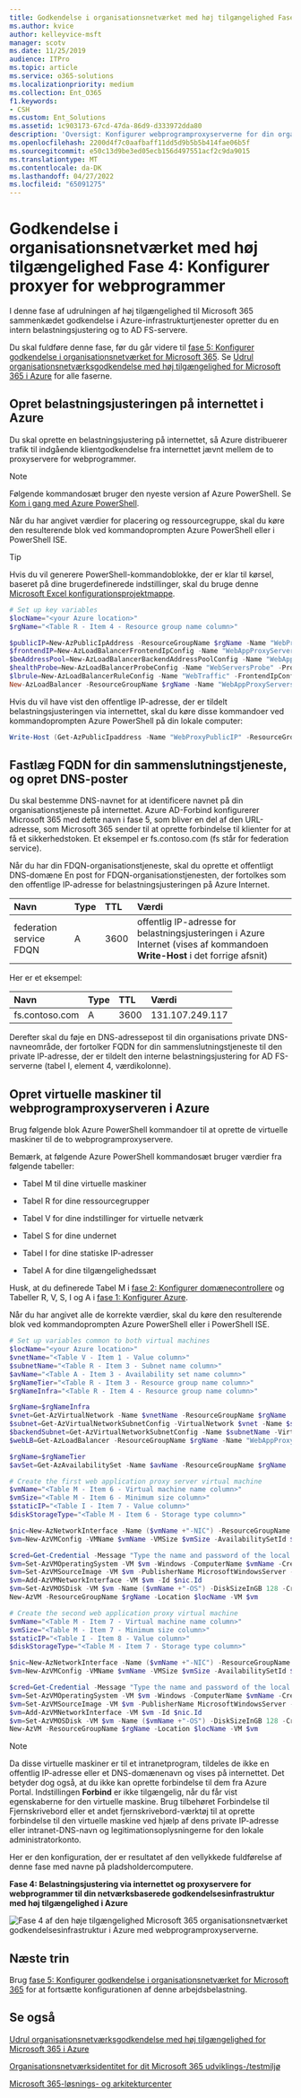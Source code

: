 ```yaml
---
title: Godkendelse i organisationsnetværket med høj tilgængelighed Fase 4 Konfigurer proxyer for webprogrammer
ms.author: kvice
author: kelleyvice-msft
manager: scotv
ms.date: 11/25/2019
audience: ITPro
ms.topic: article
ms.service: o365-solutions
ms.localizationpriority: medium
ms.collection: Ent_O365
f1.keywords:
- CSH
ms.custom: Ent_Solutions
ms.assetid: 1c903173-67cd-47da-86d9-d333972dda80
description: 'Oversigt: Konfigurer webprogramproxyserverne for din organisationsnetværksgodkendelse med høj tilgængelighed for Microsoft 365 i Microsoft Azure.'
ms.openlocfilehash: 2200d4f7c0aafbaff11dd5d9b5b5b414fae06b5f
ms.sourcegitcommit: e50c13d9be3ed05ecb156d497551acf2c9da9015
ms.translationtype: MT
ms.contentlocale: da-DK
ms.lasthandoff: 04/27/2022
ms.locfileid: "65091275"
---
```

# <a name="high-availability-federated-authentication-phase-4-configure-web-application-proxies"></a>Godkendelse i organisationsnetværket med høj tilgængelighed Fase 4: Konfigurer proxyer for webprogrammer

I denne fase af udrulningen af høj tilgængelighed til Microsoft 365 sammenkædet godkendelse i Azure-infrastrukturtjenester opretter du en intern belastningsjustering og to AD FS-servere.
  
Du skal fuldføre denne fase, før du går videre til [fase 5: Konfigurer godkendelse i organisationsnetværket for Microsoft 365](high-availability-federated-authentication-phase-5-configure-federated-authentic.md). Se [Udrul organisationsnetværksgodkendelse med høj tilgængelighed for Microsoft 365 i Azure](deploy-high-availability-federated-authentication-for-microsoft-365-in-azure.md) for alle faserne.
  
## <a name="create-the-internet-facing-load-balancer-in-azure"></a>Opret belastningsjusteringen på internettet i Azure

Du skal oprette en belastningsjustering på internettet, så Azure distribuerer trafik til indgående klientgodkendelse fra internettet jævnt mellem de to proxyservere for webprogrammer.
  
> [!NOTE]
> Følgende kommandosæt bruger den nyeste version af Azure PowerShell. Se [Kom i gang med Azure PowerShell](/powershell/azure/get-started-azureps). 
  
Når du har angivet værdier for placering og ressourcegruppe, skal du køre den resulterende blok ved kommandoprompten Azure PowerShell eller i PowerShell ISE.
  
> [!TIP]
> Hvis du vil generere PowerShell-kommandoblokke, der er klar til kørsel, baseret på dine brugerdefinerede indstillinger, skal du bruge denne [Microsoft Excel konfigurationsprojektmappe](https://github.com/MicrosoftDocs/OfficeDocs-Enterprise/raw/live/Enterprise/downloads/O365FedAuthInAzure_Config.xlsx). 

```powershell
# Set up key variables
$locName="<your Azure location>"
$rgName="<Table R - Item 4 - Resource group name column>"

$publicIP=New-AzPublicIpAddress -ResourceGroupName $rgName -Name "WebProxyPublicIP" -Location $LocName -AllocationMethod "Static"
$frontendIP=New-AzLoadBalancerFrontendIpConfig -Name "WebAppProxyServers-LBFE" -PublicIpAddress $publicIP
$beAddressPool=New-AzLoadBalancerBackendAddressPoolConfig -Name "WebAppProxyServers-LBBE"
$healthProbe=New-AzLoadBalancerProbeConfig -Name "WebServersProbe" -Protocol "TCP" -Port 443 -IntervalInSeconds 15 -ProbeCount 2
$lbrule=New-AzLoadBalancerRuleConfig -Name "WebTraffic" -FrontendIpConfiguration $frontendIP -BackendAddressPool $beAddressPool -Probe $healthProbe -Protocol "TCP" -FrontendPort 443 -BackendPort 443
New-AzLoadBalancer -ResourceGroupName $rgName -Name "WebAppProxyServers" -Location $locName -LoadBalancingRule $lbrule -BackendAddressPool $beAddressPool -Probe $healthProbe -FrontendIpConfiguration $frontendIP
```

Hvis du vil have vist den offentlige IP-adresse, der er tildelt belastningsjusteringen via internettet, skal du køre disse kommandoer ved kommandoprompten Azure PowerShell på din lokale computer:
  
```powershell
Write-Host (Get-AzPublicIpaddress -Name "WebProxyPublicIP" -ResourceGroup $rgName).IPAddress
```

## <a name="determine-your-federation-service-fqdn-and-create-dns-records"></a>Fastlæg FQDN for din sammenslutningstjeneste, og opret DNS-poster

Du skal bestemme DNS-navnet for at identificere navnet på din organisationstjeneste på internettet. Azure AD-Forbind konfigurerer Microsoft 365 med dette navn i fase 5, som bliver en del af den URL-adresse, som Microsoft 365 sender til at oprette forbindelse til klienter for at få et sikkerhedstoken. Et eksempel er fs.contoso.com (fs står for federation service).
  
Når du har din FDQN-organisationstjeneste, skal du oprette et offentligt DNS-domæne En post for FDQN-organisationstjenesten, der fortolkes som den offentlige IP-adresse for belastningsjusteringen på Azure Internet.
  
|**Navn**|**Type**|**TTL**|**Værdi**|
|:-----|:-----|:-----|:-----|
|federation service FDQN  <br/> |A  <br/> |3600  <br/> |offentlig IP-adresse for belastningsjusteringen i Azure Internet (vises af kommandoen **Write-Host** i det forrige afsnit) <br/> |
   
Her er et eksempel:
  
|**Navn**|**Type**|**TTL**|**Værdi**|
|:-----|:-----|:-----|:-----|
|fs.contoso.com  <br/> |A  <br/> |3600  <br/> |131.107.249.117  <br/> |
   
Derefter skal du føje en DNS-adressepost til din organisations private DNS-navneområde, der fortolker FQDN for din sammenslutningstjeneste til den private IP-adresse, der er tildelt den interne belastningsjustering for AD FS-serverne (tabel I, element 4, værdikolonne).
  
## <a name="create-the-web-application-proxy-server-virtual-machines-in-azure"></a>Opret virtuelle maskiner til webprogramproxyserveren i Azure

Brug følgende blok Azure PowerShell kommandoer til at oprette de virtuelle maskiner til de to webprogramproxyservere. 
  
Bemærk, at følgende Azure PowerShell kommandosæt bruger værdier fra følgende tabeller:
  
- Tabel M til dine virtuelle maskiner
    
- Tabel R for dine ressourcegrupper
    
- Tabel V for dine indstillinger for virtuelle netværk
    
- Tabel S for dine undernet
    
- Tabel I for dine statiske IP-adresser
    
- Tabel A for dine tilgængelighedssæt
    
Husk, at du definerede Tabel M i [fase 2: Konfigurer domænecontrollere](high-availability-federated-authentication-phase-2-configure-domain-controllers.md) og Tabeller R, V, S, I og A i [fase 1: Konfigurer Azure](high-availability-federated-authentication-phase-1-configure-azure.md).
  
Når du har angivet alle de korrekte værdier, skal du køre den resulterende blok ved kommandoprompten Azure PowerShell eller i PowerShell ISE.
  
```powershell
# Set up variables common to both virtual machines
$locName="<your Azure location>"
$vnetName="<Table V - Item 1 - Value column>"
$subnetName="<Table R - Item 3 - Subnet name column>"
$avName="<Table A - Item 3 - Availability set name column>"
$rgNameTier="<Table R - Item 3 - Resource group name column>"
$rgNameInfra="<Table R - Item 4 - Resource group name column>"

$rgName=$rgNameInfra
$vnet=Get-AzVirtualNetwork -Name $vnetName -ResourceGroupName $rgName
$subnet=Get-AzVirtualNetworkSubnetConfig -VirtualNetwork $vnet -Name $subnetName
$backendSubnet=Get-AzVirtualNetworkSubnetConfig -Name $subnetName -VirtualNetwork $vnet
$webLB=Get-AzLoadBalancer -ResourceGroupName $rgName -Name "WebAppProxyServers"

$rgName=$rgNameTier
$avSet=Get-AzAvailabilitySet -Name $avName -ResourceGroupName $rgName

# Create the first web application proxy server virtual machine
$vmName="<Table M - Item 6 - Virtual machine name column>"
$vmSize="<Table M - Item 6 - Minimum size column>"
$staticIP="<Table I - Item 7 - Value column>"
$diskStorageType="<Table M - Item 6 - Storage type column>"

$nic=New-AzNetworkInterface -Name ($vmName +"-NIC") -ResourceGroupName $rgName -Location $locName -Subnet $backendSubnet -LoadBalancerBackendAddressPool $webLB.BackendAddressPools[0] -PrivateIpAddress $staticIP
$vm=New-AzVMConfig -VMName $vmName -VMSize $vmSize -AvailabilitySetId $avset.Id

$cred=Get-Credential -Message "Type the name and password of the local administrator account for the first web application proxy server." 
$vm=Set-AzVMOperatingSystem -VM $vm -Windows -ComputerName $vmName -Credential $cred -ProvisionVMAgent -EnableAutoUpdate
$vm=Set-AzVMSourceImage -VM $vm -PublisherName MicrosoftWindowsServer -Offer WindowsServer -Skus 2016-Datacenter -Version "latest"
$vm=Add-AzVMNetworkInterface -VM $vm -Id $nic.Id
$vm=Set-AzVMOSDisk -VM $vm -Name ($vmName +"-OS") -DiskSizeInGB 128 -CreateOption FromImage -StorageAccountType $diskStorageType
New-AzVM -ResourceGroupName $rgName -Location $locName -VM $vm

# Create the second web application proxy virtual machine
$vmName="<Table M - Item 7 - Virtual machine name column>"
$vmSize="<Table M - Item 7 - Minimum size column>"
$staticIP="<Table I - Item 8 - Value column>"
$diskStorageType="<Table M - Item 7 - Storage type column>"

$nic=New-AzNetworkInterface -Name ($vmName +"-NIC") -ResourceGroupName $rgName -Location $locName  -Subnet $backendSubnet -LoadBalancerBackendAddressPool $webLB.BackendAddressPools[0] -PrivateIpAddress $staticIP
$vm=New-AzVMConfig -VMName $vmName -VMSize $vmSize -AvailabilitySetId $avset.Id

$cred=Get-Credential -Message "Type the name and password of the local administrator account for the second web application proxy server." 
$vm=Set-AzVMOperatingSystem -VM $vm -Windows -ComputerName $vmName -Credential $cred -ProvisionVMAgent -EnableAutoUpdate
$vm=Set-AzVMSourceImage -VM $vm -PublisherName MicrosoftWindowsServer -Offer WindowsServer -Skus 2016-Datacenter -Version "latest"
$vm=Add-AzVMNetworkInterface -VM $vm -Id $nic.Id
$vm=Set-AzVMOSDisk -VM $vm -Name ($vmName +"-OS") -DiskSizeInGB 128 -CreateOption FromImage -StorageAccountType $diskStorageType
New-AzVM -ResourceGroupName $rgName -Location $locName -VM $vm
```

> [!NOTE]
> Da disse virtuelle maskiner er til et intranetprogram, tildeles de ikke en offentlig IP-adresse eller et DNS-domænenavn og vises på internettet. Det betyder dog også, at du ikke kan oprette forbindelse til dem fra Azure Portal. Indstillingen **Forbind** er ikke tilgængelig, når du får vist egenskaberne for den virtuelle maskine. Brug tilbehøret Forbindelse til Fjernskrivebord eller et andet fjernskrivebord-værktøj til at oprette forbindelse til den virtuelle maskine ved hjælp af dens private IP-adresse eller intranet-DNS-navn og legitimationsoplysningerne for den lokale administratorkonto.
  
Her er den konfiguration, der er resultatet af den vellykkede fuldførelse af denne fase med navne på pladsholdercomputere.
  
**Fase 4: Belastningsjustering via internettet og proxyservere for webprogrammer til din netværksbaserede godkendelsesinfrastruktur med høj tilgængelighed i Azure**

![Fase 4 af den høje tilgængelighed Microsoft 365 organisationsnetværket godkendelsesinfrastruktur i Azure med webprogramproxyserverne.](../media/7e03183f-3b3b-4cbe-9028-89cc3f195a63.png)
  
## <a name="next-step"></a>Næste trin

Brug [fase 5: Konfigurer godkendelse i organisationsnetværket for Microsoft 365](high-availability-federated-authentication-phase-5-configure-federated-authentic.md) for at fortsætte konfigurationen af denne arbejdsbelastning.
  
## <a name="see-also"></a>Se også

[Udrul organisationsnetværksgodkendelse med høj tilgængelighed for Microsoft 365 i Azure](deploy-high-availability-federated-authentication-for-microsoft-365-in-azure.md)
  
[Organisationsnetværksidentitet for dit Microsoft 365 udviklings-/testmiljø](federated-identity-for-your-microsoft-365-dev-test-environment.md)
  
[Microsoft 365-løsnings- og arkitekturcenter](../solutions/index.yml)
